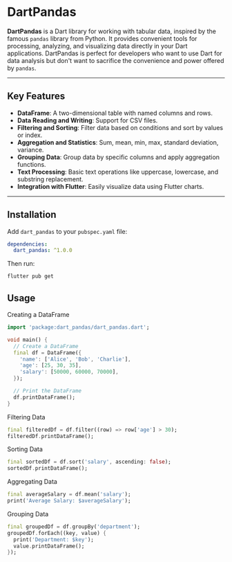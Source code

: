 # DartPandas

**DartPandas** is a Dart library for working with tabular data, inspired by the famous `pandas` library from Python. It provides convenient tools for processing, analyzing, and visualizing data directly in your Dart applications. DartPandas is perfect for developers who want to use Dart for data analysis but don't want to sacrifice the convenience and power offered by `pandas`.

---

## Key Features

- **DataFrame**: A two-dimensional table with named columns and rows.
- **Data Reading and Writing**: Support for CSV files.
- **Filtering and Sorting**: Filter data based on conditions and sort by values or index.
- **Aggregation and Statistics**: Sum, mean, min, max, standard deviation, variance.
- **Grouping Data**: Group data by specific columns and apply aggregation functions.
- **Text Processing**: Basic text operations like uppercase, lowercase, and substring replacement.
- **Integration with Flutter**: Easily visualize data using Flutter charts.

---

## Installation

Add `dart_pandas` to your `pubspec.yaml` file:

```yaml
dependencies:
  dart_pandas: ^1.0.0
```

Then run:

```bash
flutter pub get
```

## Usage

Creating a DataFrame

```dart
import 'package:dart_pandas/dart_pandas.dart';

void main() {
  // Create a DataFrame
  final df = DataFrame({
    'name': ['Alice', 'Bob', 'Charlie'],
    'age': [25, 30, 35],
    'salary': [50000, 60000, 70000],
  });

  // Print the DataFrame
  df.printDataFrame();
}
```

Filtering Data

```dart
final filteredDf = df.filter((row) => row['age'] > 30);
filteredDf.printDataFrame();
```

Sorting Data

```dart
final sortedDf = df.sort('salary', ascending: false);
sortedDf.printDataFrame();
```

Aggregating Data

```dart
final averageSalary = df.mean('salary');
print('Average Salary: $averageSalary');
```

Grouping Data

```dart
final groupedDf = df.groupBy('department');
groupedDf.forEach((key, value) {
  print('Department: $key');
  value.printDataFrame();
});
```